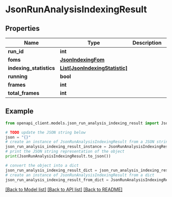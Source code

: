 # JsonRunAnalysisIndexingResult


## Properties

Name | Type | Description | Notes
------------ | ------------- | ------------- | -------------
**run_id** | **int** |  | 
**foms** | [**JsonIndexingFom**](JsonIndexingFom.md) |  | 
**indexing_statistics** | [**List[JsonIndexingStatistic]**](JsonIndexingStatistic.md) |  | 
**running** | **bool** |  | 
**frames** | **int** |  | [optional] 
**total_frames** | **int** |  | [optional] 

## Example

```python
from openapi_client.models.json_run_analysis_indexing_result import JsonRunAnalysisIndexingResult

# TODO update the JSON string below
json = "{}"
# create an instance of JsonRunAnalysisIndexingResult from a JSON string
json_run_analysis_indexing_result_instance = JsonRunAnalysisIndexingResult.from_json(json)
# print the JSON string representation of the object
print(JsonRunAnalysisIndexingResult.to_json())

# convert the object into a dict
json_run_analysis_indexing_result_dict = json_run_analysis_indexing_result_instance.to_dict()
# create an instance of JsonRunAnalysisIndexingResult from a dict
json_run_analysis_indexing_result_from_dict = JsonRunAnalysisIndexingResult.from_dict(json_run_analysis_indexing_result_dict)
```
[[Back to Model list]](../README.md#documentation-for-models) [[Back to API list]](../README.md#documentation-for-api-endpoints) [[Back to README]](../README.md)


